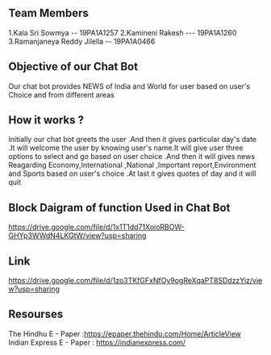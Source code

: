 ## Team Members
1.Kala Sri Sowmya -- 19PA1A1257
2.Kamineni Rakesh --- 19PA1A1260
3.Ramanjaneya Reddy Jilella -- 19PA1A0466

## Objective of our Chat Bot 
Our chat bot provides  NEWS of India and World for user based on user's Choice and from different areas 
## How it works ? 
Initially our chat bot greets the user .And then it gives particular day's date .It will welcome the user by knowing user's name.It will give user three options to select and go based on user choice .And then it  will gives news Reagarding Economy,International ,National ,Important report,Environment and Sports based on user's choice .At last it gives quotes of day and it will quit

## Block Daigram of function Used in Chat Bot
https://drive.google.com/file/d/1x1T1dd71XoioRBOW-GHYp3WWdN4LKGtW/view?usp=sharing

## Link 
https://drive.google.com/file/d/1zo3TKfGFxNfOy9ogReXqaPT8SDdzzYiz/view?usp=sharing
## Resourses
The Hindhu E - Paper  :https://epaper.thehindu.com/Home/ArticleView
Indian Express E - Paper : https://indianexpress.com/
